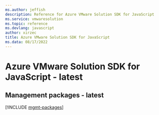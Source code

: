 ```yaml
---
ms.author: jeffish
description: Reference for Azure VMware Solution SDK for JavaScript
ms.service: vmwaresolution
ms.topic: reference
ms.devlang: javascript
author: xirzec
title: Azure VMware Solution SDK for JavaScript
ms.data: 08/17/2022
---
```

# Azure VMware Solution SDK for JavaScript - latest

## Management packages - latest
[!INCLUDE [mgmt-packages](vmware-solution-mgmt-index.md)]